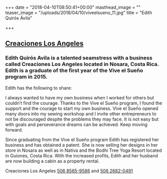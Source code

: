 +++
date = "2018-04-10T08:50:41+00:00"
masthead_image = ""
teaser_image = "/uploads/2018/04/10/viveelsueno_11.jpg"
title = "Edith Quirós Ávila"

+++
## [Creaciones Los Angeles](https://www.facebook.com/creacioneslosangelesnosara/)

### Edith Quirós Avila is a talented seamstress with a business called Creaciones Los Angeles located in Nosara, Costa Rica. Edith is a graduate of the first year of the Vive el Sueño program in 2015.

Edith has the following to share:

I always wanted to have my own business when I worked for others but couldn’t find the courage. Thanks to the Vive el Sueño program, I found the support and the courage to start my own business. Vive el Sueño opened many doors into my sewing workshop and I invite other entrepreneurs to not be discouraged despite the problems they may face. It is not easy but with goals and perseverance dreams can be achieved. Keep moving forward.

Since graduating from the Vive el Sueño program Edith has registered her business and has obtained a patent. She is now selling her designs in her store in Nosara as well as in Nativa and the Bodhi Tree Yoga Resort located in Guiones, Costa Rica. With the increased profits, Edith and her husband are now building a cabin as a property rental.

Creaciones Los Angeles [506 8565-9586](tel:+50685659586) and [506 2682-0491](tel:+50626820491)